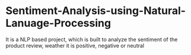 # Sentiment-Analysis-using-Natural-Lanuage-Processing
It is a NLP based project, which is built to analyze the sentiment of the product review, weather it is positive, negative or neutral
